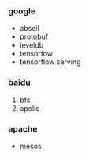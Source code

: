 ### google
- abseil
- protobuf
- leveldb
- tensorfow
- tensorflow serving

### baidu
1. bfs
2. apollo


### apache
- mesos

